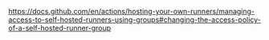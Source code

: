 https://docs.github.com/en/actions/hosting-your-own-runners/managing-access-to-self-hosted-runners-using-groups#changing-the-access-policy-of-a-self-hosted-runner-group
